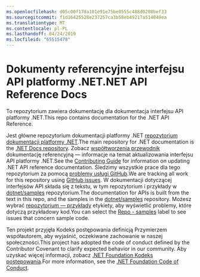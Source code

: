 ```yaml
---
ms.openlocfilehash: d05c00f17da101e91e75be0555c488d0208bef33
ms.sourcegitcommit: f1d16425528e237257ca3b58eb49217a514849ea
ms.translationtype: MT
ms.contentlocale: pl-PL
ms.lasthandoff: 04/24/2019
ms.locfileid: "65515478"
---
```

# <a name="net-api-reference-docs"></a><span data-ttu-id="46fff-101">Dokumenty referencyjne interfejsu API platformy .NET</span><span class="sxs-lookup"><span data-stu-id="46fff-101">.NET API Reference Docs</span></span>

<span data-ttu-id="46fff-102">To repozytorium zawiera dokumentację dla dokumentacja interfejsu API platformy .NET.</span><span class="sxs-lookup"><span data-stu-id="46fff-102">This repo contains documentation for the .NET API Reference.</span></span>

<span data-ttu-id="46fff-103">Jest główne repozytorium dokumentacji platformy .NET [repozytorium dokumentacji platformy .NET](https://github.com/dotnet/docs).</span><span class="sxs-lookup"><span data-stu-id="46fff-103">The main repository for .NET documentation is the [.NET Docs repository](https://github.com/dotnet/docs).</span></span> <span data-ttu-id="46fff-104">Zobacz [współtworzenia przewodnik](https://github.com/dotnet/docs/blob/master/CONTRIBUTING.md) dokumentację referencyjną — informacje na temat aktualizowania interfejsu API platformy .NET.</span><span class="sxs-lookup"><span data-stu-id="46fff-104">See the [Contributing Guide](https://github.com/dotnet/docs/blob/master/CONTRIBUTING.md) for information on updating .NET API reference documentation.</span></span>
<span data-ttu-id="46fff-105">Śledzimy wszystkie prace dla tego repozytorium za pomocą [problemy usługi GitHub](https://github.com/dotnet/dotnet-api-docs/issues).</span><span class="sxs-lookup"><span data-stu-id="46fff-105">We are tracking all work for this repository using [GitHub issues](https://github.com/dotnet/dotnet-api-docs/issues).</span></span> <span data-ttu-id="46fff-106">W dokumentacji dotyczącej interfejsów API składa się z tekstu, w tym repozytorium i przykłady w [dotnet/samples](https://github.com/dotnet/samples) repozytorium.</span><span class="sxs-lookup"><span data-stu-id="46fff-106">The documentation for APIs is built from the text in this repo, and the samples in the [dotnet/samples](https://github.com/dotnet/samples) repository.</span></span> <span data-ttu-id="46fff-107">Możesz wybrać [repozytorium — przykłady](https://github.com/dotnet/docs/issues?q=is%3Aopen+is%3Aissue+label%3A%22%3Afile_folder%3A+Repo+-+samples%22) etykiety, aby wyświetlić problemy, które dotyczą przykładowy kod.</span><span class="sxs-lookup"><span data-stu-id="46fff-107">You can select the [Repo - samples](https://github.com/dotnet/docs/issues?q=is%3Aopen+is%3Aissue+label%3A%22%3Afile_folder%3A+Repo+-+samples%22) label to see issues that concern sample code.</span></span>

<span data-ttu-id="46fff-108">Ten projekt przyjęła Kodeks postępowania definicją Przymierzem współautorem, aby wyjaśnić, oczekiwane zachowanie w naszej społeczności.</span><span class="sxs-lookup"><span data-stu-id="46fff-108">This project has adopted the code of conduct defined by the Contributor Covenant to clarify expected behavior in our community.</span></span> <span data-ttu-id="46fff-109">Aby uzyskać więcej informacji, zobacz [.NET Foundation Kodeks postępowania](https://dotnetfoundation.org/code-of-conduct).</span><span class="sxs-lookup"><span data-stu-id="46fff-109">For more information, see the [.NET Foundation Code of Conduct](https://dotnetfoundation.org/code-of-conduct).</span></span>
